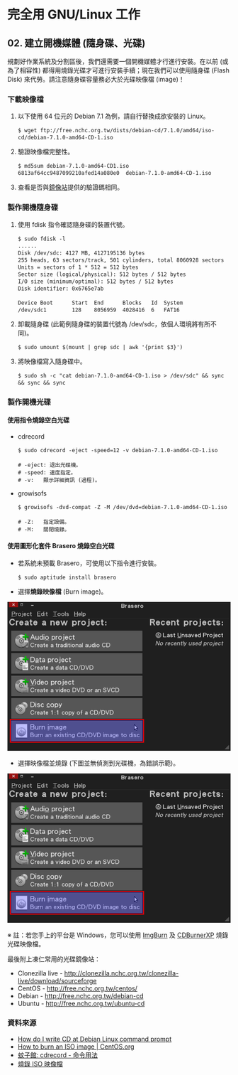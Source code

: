# 完全用 GNU/Linux 工作

## 02. 建立開機媒體 (隨身碟、光碟)

規劃好作業系統及分割區後，我們還需要一個開機媒體才行進行安裝。在以前 (或為了相容性) 都得用燒錄光碟才可進行安裝手續；現在我們可以使用隨身碟 (Flash Disk) 來代勞。請注意隨身碟容量務必大於光碟映像檔 (image)！

### 下載映像檔

1. 以下使用 64 位元的 Debian 7.1 為例，請自行替換成欲安裝的 Linux。

       $ wget ftp://free.nchc.org.tw/dists/debian-cd/7.1.0/amd64/iso-cd/debian-7.1.0-amd64-CD-1.iso

2. 驗證映像檔完整性。

       $ md5sum debian-7.1.0-amd64-CD1.iso
       6813af64cc9487099210afed14a080e0  debian-7.1.0-amd64-CD-1.iso

3. 查看是否與[鏡像站](ftp://free.nchc.org.tw/dists/debian-cd/7.1.0/amd64/iso-cd/MD5SUMS)提供的驗證碼相同。

### 製作開機隨身碟

1. 使用 fdisk 指令確認隨身碟的裝置代號。

       $ sudo fdisk -l
       ......
       Disk /dev/sdc: 4127 MB, 4127195136 bytes
       255 heads, 63 sectors/track, 501 cylinders, total 8060928 sectors
       Units = sectors of 1 * 512 = 512 bytes
       Sector size (logical/physical): 512 bytes / 512 bytes
       I/O size (minimum/optimal): 512 bytes / 512 bytes
       Disk identifier: 0x6765e7ab

       Device Boot      Start  End      Blocks   Id  System
       /dev/sdc1        128    8056959  4028416  6   FAT16

2. 卸載隨身碟 (此範例隨身碟的裝置代號為 /dev/sdc，依個人環境將有所不同)。

       $ sudo umount $(mount | grep sdc | awk '{print $3}')

3. 將映像檔寫入隨身碟中。

       $ sudo sh -c "cat debian-7.1.0-amd64-CD-1.iso > /dev/sdc" && sync && sync && sync

### 製作開機光碟

#### 使用指令燒錄空白光碟

- cdrecord 

      $ sudo cdrecord -eject -speed=12 -v debian-7.1.0-amd64-CD-1.iso 

      # -eject: 退出光碟機。
      # -speed: 速度指定。
      # -v:   顯示詳細資訊 (過程)。

- growisofs 

      $ growisofs -dvd-compat -Z -M /dev/dvd=debian-7.1.0-amd64-CD-1.iso

      # -Z:   指定設備。
      # -M:   關閉燒錄。

#### 使用圖形化套件 Brasero 燒錄空白光碟

- 若系統未預載 Brasero，可使用以下指令進行安裝。

      $ sudo aptitude install brasero

- 選擇**燒錄映像檔** (Burn image)。

![2013-09-19-brasero-1.png](imgs/2013-09-19-brasero-1.png "2013-09-19-brasero-1.png")

- 選擇映像檔並燒錄 (下圖並無偵測到光碟機，為錯誤示範)。

![2013-09-19-brasero-1.png](imgs/2013-09-19-brasero-1.png "2013-09-19-brasero-1.png")

※ 註：若您手上的平台是 Windows，您可以使用 [ImgBurn](http://www.imgburn.com/) 及 [CDBurnerXP](http://cdburnerxp.se/help/Data/burn-iso) 燒錄光碟映像檔。

最後附上凍仁常用的光碟鏡像站：

- Clonezilla live - http://clonezilla.nchc.org.tw/clonezilla-live/download/sourceforge
- CentOS - http://free.nchc.org.tw/centos/
- Debian - http://free.nchc.org.tw/debian-cd
- Ubuntu - http://free.nchc.org.tw/ubuntu-cd

### 資料來源

- [How do I write CD at Debian Linux command prompt](http://www.cyberciti.biz/tips/how-do-i-write-cd-at-debain-linux-command-prompt.html)
- [How to burn an ISO image | CentOS.org](http://www.centos.org/docs/5/html/CD_burning_howto.html)
- [蚊子館: cdrecord - 命令用法](http://linux-guys.blogspot.tw/2011/01/cdrecord.html)
- [燒錄 ISO 映像檔](http://ms.ntcb.edu.tw/~steven/tips/burn-iso.htm)

